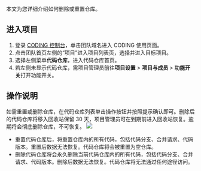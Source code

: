 本文为您详细介绍如何删除或重置仓库。

## 进入项目

1. 登录 [CODING 控制台](https://console.cloud.tencent.com/coding)，单击团队域名进入 CODING 使用页面。
2. 点击团队首页左侧的“项目”进入项目列表页，选择并进入目标项目。
3. 选择左侧菜单**代码仓库**，进入代码仓库首页。
4. 若左侧未显示代码仓库，需项目管理员前往**项目设置** > **项目与成员** > **功能开关**打开功能开关。

## 操作说明
如需重置或删除仓库，在代码仓库列表单击操作按钮并按照提示确认即可。删除后的代码仓库将移入回收站保留 30 天，项目管理员可在到期前进入回收站恢复。逾期将会彻底删除仓库，不可恢复。
![](https://qcloudimg.tencent-cloud.cn/raw/b72de71a5c3844ef324a52c630b1eba2.png)


*   重置代码仓库后，将重置仓库内的所有代码，包括代码分支、合并请求、代码版本。重置后数据无法恢复。代码仓库将会被重置为空仓库。
*   删除代码仓库将会永久删除当前代码仓库内的所有代码，包括代码分支、合并请求、代码版本。删除后数据无法恢复。代码仓库将无法通过任何途径访问。
